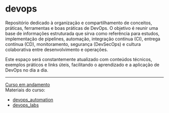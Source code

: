 # devops
Repositório dedicado à organização e compartilhamento de conceitos, práticas, ferramentas e boas práticas de DevOps. O objetivo é reunir uma base de informações estruturada que sirva como referência para estudos, implementação de pipelines, automação, integração contínua (CI), entrega contínua (CD), monitoramento, segurança (DevSecOps) e cultura colaborativa entre desenvolvimento e operações.

Este espaço será constantemente atualizado com conteúdos técnicos, exemplos práticos e links úteis, facilitando o aprendizado e a aplicação de DevOps no dia a dia.

---
[Curso em andamento](https://www.udemy.com/course/devops-automacao-sem-enrolacao/)\
Materiais do curso:
 - [devops_automation](https://github.com/iesodias/devops_automation)
 - [devops_labs](https://github.com/iesodias/devops_labs)
